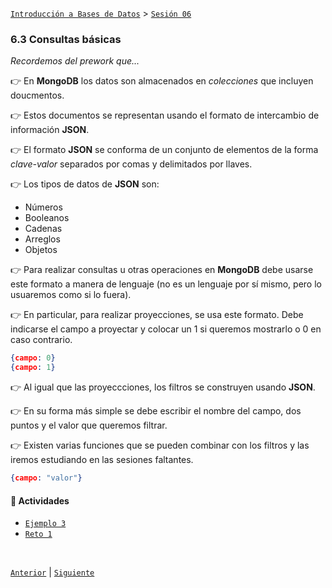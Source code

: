 [`Introducción a Bases de Datos`](../../README.md) > [`Sesión 06`](../README.md)

### 6.3 Consultas básicas

*Recordemos del prework que...*

👉 En **MongoDB** los datos son almacenados en *colecciones* que incluyen doucmentos.

👉 Estos documentos se representan usando el formato de intercambio de información **JSON**.

👉 El formato **JSON** se conforma de un conjunto de elementos de la forma *clave-valor* separados por comas y delimitados por llaves.

👉 Los tipos de datos de **JSON** son:

- Números
- Booleanos
- Cadenas
- Arreglos
- Objetos

👉 Para realizar consultas u otras operaciones en **MongoDB** debe usarse este formato a manera de lenguaje (no es un lenguaje por sí mismo, pero lo usuaremos como si lo fuera). 

👉 En particular, para realizar proyecciones, se usa este formato. Debe indicarse el campo a proyectar y colocar un 1 si queremos mostrarlo o 0 en caso contrario.

```json
{campo: 0}
{campo: 1}
```

👉 Al igual que las proyeccciones, los filtros se construyen usando **JSON**.

👉 En su forma más simple se debe escribir el nombre del campo, dos puntos y el valor que queremos filtrar.

👉 Existen varias funciones que se pueden combinar con los filtros y las iremos estudiando en las sesiones faltantes.

```json
{campo: "valor"}
```

#### 🧐 Actividades

- [`Ejemplo 3`](ejemplo03/README.md)
- [`Reto 1`](reto01/README.md)

<br/>

[`Anterior`](../tema02/ejemplo02/README.md) | [`Siguiente`](ejemplo03/README.md)
